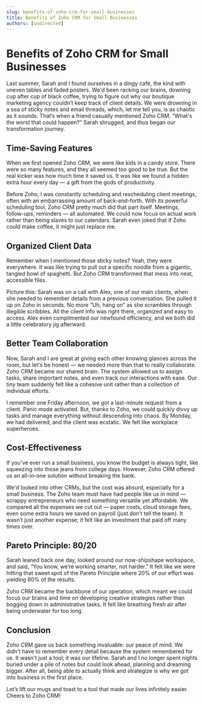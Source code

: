 ```yaml
---
slug: benefits-of-zoho-crm-for-small-businesses
title: Benefits of Zoho CRM for Small Businesses
authors: [undirected]
---
```


# Benefits of Zoho CRM for Small Businesses

Last summer, Sarah and I found ourselves in a dingy café, the kind with uneven tables and faded posters. We'd been racking our brains, downing cup after cup of black coffee, trying to figure out why our boutique marketing agency couldn’t keep track of client details. We were drowning in a sea of sticky notes and email threads, which, let me tell you, is as chaotic as it sounds. That’s when a friend casually mentioned Zoho CRM. “What's the worst that could happen?” Sarah shrugged, and thus began our transformation journey.

## Time-Saving Features

When we first opened Zoho CRM, we were like kids in a candy store. There were so many features, and they all seemed too good to be true. But the real kicker was how much time it saved us. It was like we found a hidden extra hour every day — a gift from the gods of productivity. 

Before Zoho, I was constantly scheduling and rescheduling client meetings, often with an embarrassing amount of back-and-forth. With its powerful scheduling tool, Zoho CRM pretty much did that part itself. Meetings, follow-ups, reminders — all automated. We could now focus on actual work rather than being slaves to our calendars. Sarah even joked that if Zoho could make coffee, it might just replace me.

## Organized Client Data

Remember when I mentioned those sticky notes? Yeah, they were everywhere. It was like trying to pull out a specific noodle from a gigantic, tangled bowl of spaghetti. But Zoho CRM transformed that mess into neat, accessible files.

Picture this: Sarah was on a call with Alex, one of our main clients, when she needed to remember details from a previous conversation. She pulled it up on Zoho in seconds. No more “Uh, hang on” as she scrambles through illegible scribbles. All the client info was right there, organized and easy to access. Alex even complimented our newfound efficiency, and we both did a little celebratory jig afterward.

## Better Team Collaboration

Now, Sarah and I are great at giving each other knowing glances across the room, but let's be honest — we needed more than that to really collaborate. Zoho CRM became our shared brain. The system allowed us to assign tasks, share important notes, and even track our interactions with ease. Our tiny team suddenly felt like a cohesive unit rather than a collection of individual efforts.

I remember one Friday afternoon, we got a last-minute request from a client. Panic mode activated. But, thanks to Zoho, we could quickly divvy up tasks and manage everything without descending into chaos. By Monday, we had delivered, and the client was ecstatic. We felt like workplace superheroes. 

## Cost-Effectiveness

If you’ve ever run a small business, you know the budget is always tight, like squeezing into those jeans from college days. However, Zoho CRM offered us an all-in-one solution without breaking the bank. 

We'd looked into other CRMs, but the cost was absurd, especially for a small business. The Zoho team must have had people like us in mind — scrappy entrepreneurs who need something versatile yet affordable. We compared all the expenses we cut out — paper costs, cloud storage fees, even some extra hours we saved on payroll (just don’t tell the team). It wasn’t just another expense; it felt like an investment that paid off many times over.

## Pareto Principle: 80/20

Sarah leaned back one day, looked around our now-shipshape workspace, and said, “You know, we’re working smarter, not harder.” It felt like we were hitting that sweet spot of the Pareto Principle where 20% of our effort was yielding 80% of the results. 

Zoho CRM became the backbone of our operation, which meant we could focus our brains and time on developing creative strategies rather than bogging down in administrative tasks. It felt like breathing fresh air after being underwater for too long.

## Conclusion

Zoho CRM gave us back something invaluable: our peace of mind. We didn’t have to remember every detail because the system remembered for us. It wasn't just a tool; it was our lifeline. Sarah and I no longer spent nights buried under a pile of notes but could look ahead, planning and dreaming bigger. After all, being able to actually think and strategize is why we got into business in the first place.

Let’s lift our mugs and toast to a tool that made our lives infinitely easier. Cheers to Zoho CRM!